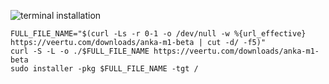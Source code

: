 ![terminal installation](/images/anka-virtualization/terminal-installation.png)

```shell
FULL_FILE_NAME="$(curl -Ls -r 0-1 -o /dev/null -w %{url_effective} https://veertu.com/downloads/anka-m1-beta | cut -d/ -f5)"
curl -S -L -o ./$FULL_FILE_NAME https://veertu.com/downloads/anka-m1-beta
sudo installer -pkg $FULL_FILE_NAME -tgt /
```